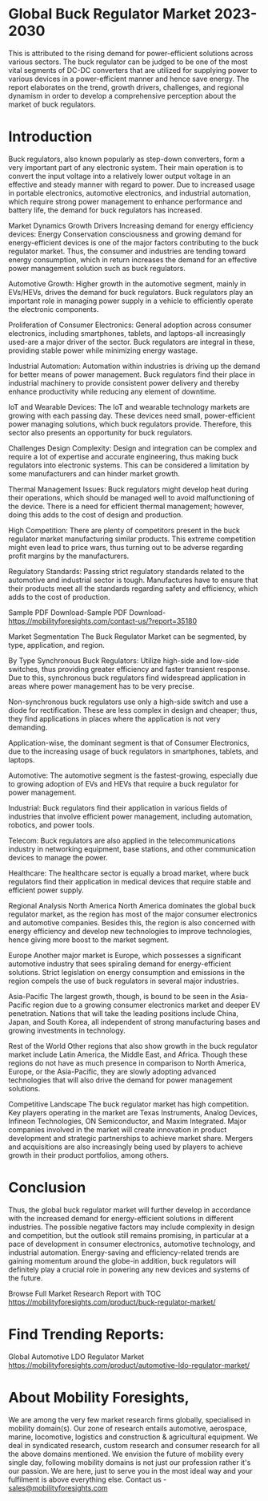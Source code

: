 # Global Buck Regulator Market 2023-2030
This is attributed to the rising demand for power-efficient solutions across various sectors. The buck regulator can be judged to be one of the most vital segments of DC-DC converters that are utilized for supplying power to various devices in a power-efficient manner and hence save energy. The report elaborates on the trend, growth drivers, challenges, and regional dynamism in order to develop a comprehensive perception about the market of buck regulators.

# Introduction
Buck regulators, also known popularly as step-down converters, form a very important part of any electronic system. Their main operation is to convert the input voltage into a relatively lower output voltage in an effective and steady manner with regard to power. Due to increased usage in portable electronics, automotive electronics, and industrial automation, which require strong power management to enhance performance and battery life, the demand for buck regulators has increased.

Market Dynamics
Growth Drivers
Increasing demand for energy efficiency devices: Energy Conservation consciousness and growing demand for energy-efficient devices is one of the major factors contributing to the buck regulator market. Thus, the consumer and industries are tending toward energy consumption, which in return increases the demand for an effective power management solution such as buck regulators.

Automotive Growth: Higher growth in the automotive segment, mainly in EVs/HEVs, drives the demand for buck regulators. Buck regulators play an important role in managing power supply in a vehicle to efficiently operate the electronic components.

Proliferation of Consumer Electronics: General adoption across consumer electronics, including smartphones, tablets, and laptops-all increasingly used-are a major driver of the sector. Buck regulators are integral in these, providing stable power while minimizing energy wastage.

Industrial Automation: Automation within industries is driving up the demand for better means of power management. Buck regulators find their place in industrial machinery to provide consistent power delivery and thereby enhance productivity while reducing any element of downtime.

IoT and Wearable Devices: The IoT and wearable technology markets are growing with each passing day. These devices need small, power-efficient power managing solutions, which buck regulators provide. Therefore, this sector also presents an opportunity for buck regulators.

Challenges
Design Complexity: Design and integration can be complex and require a lot of expertise and accurate engineering, thus making buck regulators into electronic systems. This can be considered a limitation by some manufacturers and can hinder market growth.

Thermal Management Issues: Buck regulators might develop heat during their operations, which should be managed well to avoid malfunctioning of the device. There is a need for efficient thermal management; however, doing this adds to the cost of design and production.

High Competition: There are plenty of competitors present in the buck regulator market manufacturing similar products. This extreme competition might even lead to price wars, thus turning out to be adverse regarding profit margins by the manufacturers.

Regulatory Standards: Passing strict regulatory standards related to the automotive and industrial sector is tough. Manufactures have to ensure that their products meet all the standards regarding safety and efficiency, which adds to the cost of production.

Sample PDF Download-Sample PDF Download- https://mobilityforesights.com/contact-us/?report=35180



Market Segmentation
The Buck Regulator Market can be segmented, by type, application, and region.

By Type
Synchronous Buck Regulators: Utilize high-side and low-side switches, thus providing greater efficiency and faster transient response. Due to this, synchronous buck regulators find widespread application in areas where power management has to be very precise.

Non-synchronous buck regulators use only a high-side switch and use a diode for rectification. These are less complex in design and cheaper; thus, they find applications in places where the application is not very demanding.

Application-wise, the dominant segment is that of Consumer Electronics, due to the increasing usage of buck regulators in smartphones, tablets, and laptops.

Automotive: The automotive segment is the fastest-growing, especially due to growing adoption of EVs and HEVs that require a buck regulator for power management.

Industrial: Buck regulators find their application in various fields of industries that involve efficient power management, including automation, robotics, and power tools.

Telecom: Buck regulators are also applied in the telecommunications industry in networking equipment, base stations, and other communication devices to manage the power.

Healthcare: The healthcare sector is equally a broad market, where buck regulators find their application in medical devices that require stable and efficient power supply.

Regional Analysis
North America
North America dominates the global buck regulator market, as the region has most of the major consumer electronics and automotive companies. Besides this, the region is also concerned with energy efficiency and develop new technologies to improve technologies, hence giving more boost to the market segment.

Europe
Another major market is Europe, which possesses a significant automotive industry that sees spiraling demand for energy-efficient solutions. Strict legislation on energy consumption and emissions in the region compels the use of buck regulators in several major industries.

Asia-Pacific
The largest growth, though, is bound to be seen in the Asia-Pacific region due to a growing consumer electronics market and deeper EV penetration. Nations that will take the leading positions include China, Japan, and South Korea, all independent of strong manufacturing bases and growing investments in technology.

Rest of the World
Other regions that also show growth in the buck regulator market include Latin America, the Middle East, and Africa. Though these regions do not have as much presence in comparison to North America, Europe, or the Asia-Pacific, they are slowly adopting advanced technologies that will also drive the demand for power management solutions.

Competitive Landscape
The buck regulator market has high competition. Key players operating in the market are Texas Instruments, Analog Devices, Infineon Technologies, ON Semiconductor, and Maxim Integrated. Major companies involved in the market will create innovation in product development and strategic partnerships to achieve market share. Mergers and acquisitions are also increasingly being used by players to achieve growth in their product portfolios, among others.

# Conclusion
Thus, the global buck regulator market will further develop in accordance with the increased demand for energy-efficient solutions in different industries. The possible negative factors may include complexity in design and competition, but the outlook still remains promising, in particular at a pace of development in consumer electronics, automotive technology, and industrial automation. Energy-saving and efficiency-related trends are gaining momentum around the globe-in addition, buck regulators will definitely play a crucial role in powering any new devices and systems of the future.





Browse Full Market Research Report with TOC
https://mobilityforesights.com/product/buck-regulator-market/




# Find Trending Reports:
Global Automotive LDO Regulator Market https://mobilityforesights.com/product/automotive-ldo-regulator-market/



# About Mobility Foresights,
We are among the very few market research firms globally, specialised in mobility domain(s). Our zone of research entails automotive, aerospace, marine, locomotive, logistics and construction & agricultural equipment. We deal in syndicated research, custom research and consumer research for all the above domains mentioned.
We envision the future of mobility every single day, following mobility domains is not just our profession rather it's our passion. We are here, just to serve you in the most ideal way and your fulfilment is above everything else. Contact us -  sales@mobilityforesights.com 





